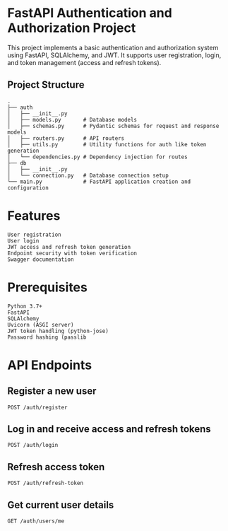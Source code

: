 # FastAPI Authentication and Authorization Project

This project implements a basic authentication and authorization system using FastAPI, SQLAlchemy, and JWT. It supports user registration, login, and token management (access and refresh tokens).

## Project Structure

```plaintext
.
├── auth
│   ├── __init__.py
│   ├── models.py       # Database models
│   ├── schemas.py      # Pydantic schemas for request and response models
│   ├── routers.py      # API routers
│   ├── utils.py        # Utility functions for auth like token generation
│   └── dependencies.py # Dependency injection for routes
├── db
│   ├── __init__.py
│   └── connection.py   # Database connection setup
└── main.py             # FastAPI application creation and configuration

```

# Features
```plaintext
User registration
User login
JWT access and refresh token generation
Endpoint security with token verification
Swagger documentation
```

# Prerequisites
```plaintext
Python 3.7+
FastAPI
SQLAlchemy
Uvicorn (ASGI server)
JWT token handling (python-jose)
Password hashing (passlib
```

# API Endpoints
## Register a new user
```plaintext
POST /auth/register
```
## Log in and receive access and refresh tokens
```plaintext
POST /auth/login
```
## Refresh access token
```plaintext
POST /auth/refresh-token
```
## Get current user details
```plaintext
GET /auth/users/me
```
